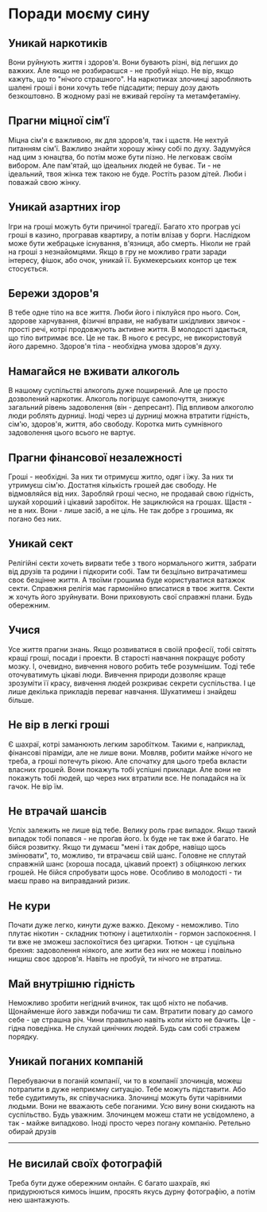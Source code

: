 # Поради моєму сину

## Уникай наркотиків

Вони руйнують життя і здоров'я.
Вони бувають різні, від легших до важких.
Але якщо не розбираєшся - не пробуй ніщо.
Не вір, якщо кажуть, що то "нічого страшного".
На наркотиках злочинці заробляють шалені гроші і вони хочуть тебе підсадити; першу дозу дають безкоштовно.
В жодному разі не вживай героїну та метамфетаміну.

## Прагни міцної сім'ї

Міцна сім'я є важливою, як для здоров'я, так і щастя.
Не нехтуй питанням сім'ї.
Важливо знайти хорошу жінку собі по духу.
Задумуйся над цим з юнацтва, бо потім може бути пізно.
Не легковаж своїм вибором.
Але пам'ятай, що ідеальних людей не буває.
Ти - не ідеальний, твоя жінка теж такою не буде.
Ростіть разом дітей.
Люби і поважай свою жінку.

## Уникай азартних ігор

Ігри на гроші можуть бути причиної трагедії.
Багато хто програв усі гроші в казино, програвав квартиру, а потім влізав у борги.
Наслідком може бути жебрацьке існування, в'язниця, або смерть.
Ніколи не грай на гроші з незнайомцями.
Якщо в гру не можливо грати заради інтересу, фішок, або очок, уникай її.
Букмекерських контор це теж стосується.

## Бережи здоров'я

В тебе одне тіло на все життя.
Люби його і піклуйся про нього.
Сон, здорове харчування, фізичні вправи, не набувати шкідливих звичок - прості речі, котрі продовжують активне життя.
В молодості здається, що тіло витримає все.
Це не так.
В нього є ресурс, не використовуй його даремно.
Здоров'я тіла - необхідна умова здоров'я духу.

## Намагайся не вживати алкоголь

В нашому суспільстві алкоголь дуже поширений.
Але це просто дозволений наркотик.
Алкоголь погіршує самопочуття, знижує загальний рівень задоволення (він - депресант).
Під впливом алкоголю люди роблять дурниці.
Іноді через ці дурниці можна втратити гідність, сім'ю, здоров'я, життя, або свободу.
Коротка мить сумнівного задоволення цього всього не вартує.

## Прагни фінансової незалежності

Гроші - необхідні.
За них ти отримуєш житло, одяг і їжу.
За них ти утримуєш сім'ю.
Достатня кількість грошей дає свободу.
Не відмовляйся від них.
Заробляй гроші чесно, не продавай свою гідність, шукай хороший і цікавий заробіток.
Не зациклюйся на грошах.
Щастя - не в них.
Вони - лише засіб, а не ціль.
Не так добре з грошима, як погано без них.

## Уникай сект

Релігійні секти хочеть вирвати тебе з твого нормального життя, забрати від друзів та родини і підкорити собі.
Там ти безцільно витрачатимеш своє безцінне життя.
А твоїми грошима буде користуватися ватажок секти.
Справжня релігія має гармонійно вписатися в твоє життя.
Секти ж хочуть його зруйнувати.
Вони приховують свої справжні плани.
Будь обережним.

## Учися

Усе життя прагни знань.
Якщо розвиватися в своїй професії, тобі світять кращі гроші, посади і проекти.
В старості навчання покращує роботу мозку.
І, очевидно, вивчення нового робить тебе розумнішим.
Тоді тебе оточуватимуть цікаві люди.
Вивчення природи дозволяє краще зрозуміти її красу, вивчення людей розкриває секрети суспільства.
І це лише декілька прикладів переваг навчання.
Шукатимеш і знайдеш більше.

## Не вір в легкі гроші

Є шахраї, котрі заманюють легким заробітком.
Такими є, наприклад, фінансові піраміди, але не лише вони.
Мовляв, робити майже нічого не треба, а гроші потечуть рікою.
Але спочатку для цього треба вкласти власних грошей.
Вони покажуть тобі успішні приклади.
Але вони не покажуть тобі людей, що через них втратили все.
Не попадайся на їх гачок.
Не вір їм.

## Не втрачай шансів

Успіх залежить не лише від тебе.
Велику роль грає випадок.
Якщо такий випадок тобі попався - не проґав його.
Їх буде не так вже й багато.
Не бійся розвитку.
Якщо ти думаєш "мені і так добре, навіщо щось змінювати", то, можливо, ти втрачаєш свій шанс.
Головне не сплутай справжній шанс (хороша посада, цікавий проект) з обіцянкою легких грошей.
Не бійся спробувати щось нове.
Особливо в молодості - ти маєш право на виправданий ризик.

## Не кури

Почати дуже легко, кинути дуже важко.
Декому - неможливо.
Тіло плутає нікотин - складник тютюну і ацетилхолін - гормон заспокоєння.
І ти вже не зможеш заспокоїтися без цигарки.
Тютюн - це суцільна брехня: задоволення ніякого, але жити без них не можеш і повільно нищиш своє здоров'я.
Навіть не пробуй, ти нічого не втратиш.

## Май внутрішню гідність

Неможливо зробити негідний вчинок, так щоб ніхто не побачив.
Щонайменше його завжди побачиш ти сам.
Втратити повагу до самого себе - це страшна річ.
Чини правильно навіть коли ніхто не бачить.
Це - гідна поведінка.
Не слухай цинічних людей.
Будь сам собі стражем порядку.

## Уникай поганих компаній

Перебуваючи в поганій компанії, чи то в компанії злочинців, можеш потрапити в дуже неприємну ситуацію.
Тебе можуть підставити.
Або тебе судитимуть, як співучасника.
Злочинці можуть бути чарівними людьми.
Вони не вважають себе поганими.
Усю вину вони скидають на суспільство.
Будь уважним.
Злочинцем можеш стати не усвідомлено, а так - майже випадково.
Іноді просто через погану компанію.
Ретельно обирай друзів

----

## Не висилай своїх фотографій

Треба бути дуже обережним онлайн.
Є багато шахраїв, які придурюються кимось іншим, просять якусь дурну фотографію, а потім нею шантажують.